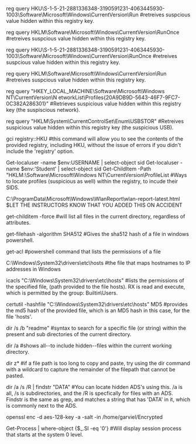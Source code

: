 reg query HKU\S-1-5-21-2881336348-3190591231-4063445930-1003\Software\Microsoft\Windows\CurrentVersion\Run
#retreives suspcious value hidden within this registry key.

reg query HKLM\Software\Microsoft\Windows\CurrentVersion\RunOnce
#retreives suspcious value hidden within this registry key.

reg query HKU\S-1-5-21-2881336348-3190591231-4063445930-1003\Software\Microsoft\Windows\CurrentVersion\RunOnce
#retreives suspcious value hidden within this registry key.

reg query HKLM\Software\Microsoft\Windows\CurrentVersion\Run
#retreives suspcious value hidden within this registry key.

reg query "HKEY_LOCAL_MACHINE\Software\Microsoft\Windows NT\CurrentVersion\N
etworkList\Profiles\{20A9DB9D-5643-46F7-9FC7-0C382A286301}"
#Retrieves suspicious value hidden within this registry key (the suspiscious network).

reg query "HKLM\System\CurrentControlSet\Enum\USBSTOR"
#Retreives suspicious value hidden within this registry key (the suspicious USB).

gci registry::HKU
#this command will allow you to see the contents of the provided registry, including HKU, without the issue of errors if you didn't include the 'registry' option. 


Get-localuser -name $env:USERNAME | select-object sid
Get-localuser -name $env:'Student' | select-object sid
Get-ChildItem -Path "HKLM:\Software\Microsoft\Windows NT\CurrentVersion\ProfileList
#Ways to locate profiles (suspicious as well) within the registry, to incude their SIDS. 

C:\ProgramData\Microsoft\Windows\WlanReport\wlan-report-latest.html
$LET THE INSTRUCTORS KNOW THAT YOU ADDED THIS ON ACCIDENT

get-childitem -force 
#will list all files in the current directory, regardless of attributes.

get-filehash -algorithm SHA512
#Gives the sha512 hash of a file in windows powershell. 

get-acl
#powershell command that lists the permissions of a file

C:\Windows\System32\drivers\etc\hosts
#the file that maps hostnames to IP addresses in Windows

icacls "C:\Windows\System32\drivers\etc\hosts"
#lists the permissions of the specified file, (path provided to the file hosts). RX is read and execute, which is permitted by the group: Builtin\Users.

certutil -hashfile "C:\Windows\System32\drivers\etc\hosts" MD5
#provides the md5 hash of the provided file, which is an MD5 hash in this case, for the file 'hosts'.

dir /s /b "readme"
#syntax to search for a specific file (or string) within the present and sub directories of the current directory. 

dir /a 
#shows all--to include hidden--files within the current working directory. 

dir z*
#if a file path is too long to copy and paste, try using the dir command with a wildcard to capture the remainder of the filepath that cannot be pasted. 

dir /a /s /R | findstr "DATA"
#You can locate hidden ADS's using this. /a is all, /s is subdirectories, and the /R is specfically for files with an ADS. Findstr is the same as grep, and matches a string that has 'DATA' in it, which is commonly next to the ADS. 


openssl enc -d aes-128-key -a -salt -in /home/garviel/Encrypted








Get-Process | where-object {$_.SI -eq '0'}
#Will display session process that starts at the system 0 level.









